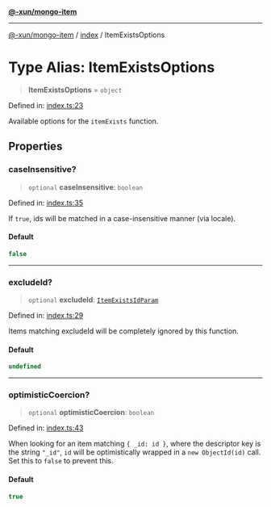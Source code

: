 [**@-xun/mongo-item**](../../README.md)

***

[@-xun/mongo-item](../../README.md) / [index](../README.md) / ItemExistsOptions

# Type Alias: ItemExistsOptions

> **ItemExistsOptions** = `object`

Defined in: [index.ts:23](https://github.com/Xunnamius/mongo-utils/blob/96c4924f2bd9d79c717ad51c5991406a7d6625b7/packages/mongo-item/src/index.ts#L23)

Available options for the `itemExists` function.

## Properties

### caseInsensitive?

> `optional` **caseInsensitive**: `boolean`

Defined in: [index.ts:35](https://github.com/Xunnamius/mongo-utils/blob/96c4924f2bd9d79c717ad51c5991406a7d6625b7/packages/mongo-item/src/index.ts#L35)

If `true`, ids will be matched in a case-insensitive manner (via locale).

#### Default

```ts
false
```

***

### excludeId?

> `optional` **excludeId**: [`ItemExistsIdParam`](ItemExistsIdParam.md)

Defined in: [index.ts:29](https://github.com/Xunnamius/mongo-utils/blob/96c4924f2bd9d79c717ad51c5991406a7d6625b7/packages/mongo-item/src/index.ts#L29)

Items matching excludeId will be completely ignored by this function.

#### Default

```ts
undefined
```

***

### optimisticCoercion?

> `optional` **optimisticCoercion**: `boolean`

Defined in: [index.ts:43](https://github.com/Xunnamius/mongo-utils/blob/96c4924f2bd9d79c717ad51c5991406a7d6625b7/packages/mongo-item/src/index.ts#L43)

When looking for an item matching `{ _id: id }`, where the descriptor key
is the string `"_id"`, `id` will be optimistically wrapped in a `new
ObjectId(id)` call. Set this to `false` to prevent this.

#### Default

```ts
true
```

